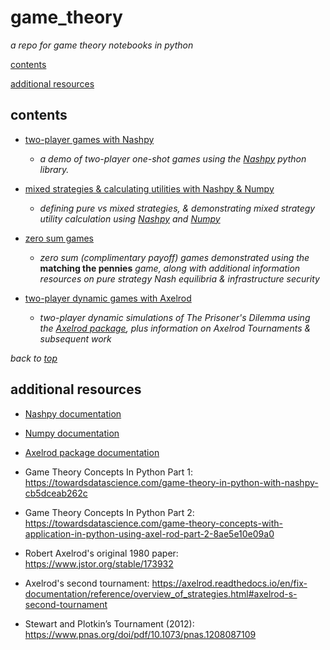 # game_theory

*a repo for game theory notebooks in python*

[contents](#user-content-contents)

[additional resources](#user-content-additional-resources)

## contents

*  [two-player games with Nashpy](https://github.com/disesdi/game_theory/blob/a55b2ad716258669cee2b0cc09ed07bf6a402690/two_player_games_nashpy.ipynb)

    * *a demo of two-player one-shot games using the [Nashpy](https://nashpy.readthedocs.io/en/stable/) python library.*

* [mixed strategies & calculating utilities with Nashpy & Numpy](https://github.com/disesdi/game_theory/blob/e5862c9e98802855a3d15735018cb19379ca6121/mixed_strategies_and_calculating_utilities_with_nashpy_and_numpy.ipynb)

    * *defining pure vs mixed strategies, & demonstrating mixed strategy utility calculation using [Nashpy](https://nashpy.readthedocs.io/en/stable/) and [Numpy](https://numpy.org/doc/)* 

* [zero sum games](https://github.com/disesdi/game_theory/blob/b8406fcd95bb1d5915c5ab712b9e62161864fc27/zero_sum_games.ipynb)

    * *zero sum (complimentary payoff) games demonstrated using the* **matching the pennies** *game, along with additional information resources on pure strategy Nash equilibria & infrastructure security*

* [two-player dynamic games with Axelrod](https://github.com/disesdi/game_theory/blob/e1c7db27409be2f36132bada223e318dcd83b1f7/two_player_dynamic_games_with_axelrod.ipynb)

    * *two-player dynamic simulations of The Prisoner's Dilemma using the [Axelrod package](https://axelrod.readthedocs.io/en/stable/), plus information on Axelrod Tournaments & subsequent work*

*back to [top](#user-content-game--theory)*

## additional resources

* [Nashpy documentation](https://nashpy.readthedocs.io/en/stable/) 

* [Numpy documentation](https://numpy.org/doc/)

* [Axelrod package documentation](https://axelrod.readthedocs.io/en/stable/)

* Game Theory Concepts In Python Part 1: https://towardsdatascience.com/game-theory-in-python-with-nashpy-cb5dceab262c

* Game Theory Concepts In Python Part 2: https://towardsdatascience.com/game-theory-concepts-with-application-in-python-using-axel-rod-part-2-8ae5e10e09a0

* Robert Axelrod's original 1980 paper: https://www.jstor.org/stable/173932

* Axelrod's second tournament: https://axelrod.readthedocs.io/en/fix-documentation/reference/overview_of_strategies.html#axelrod-s-second-tournament

* Stewart and Plotkin’s Tournament (2012): https://www.pnas.org/doi/pdf/10.1073/pnas.1208087109
